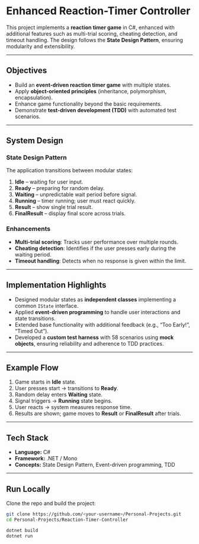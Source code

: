 # Enhanced Reaction-Timer Controller

This project implements a **reaction timer game** in C#, enhanced with additional features such as multi-trial scoring, cheating detection, and timeout handling. The design follows the **State Design Pattern**, ensuring modularity and extensibility.

---

## Objectives
- Build an **event-driven reaction timer game** with multiple states.  
- Apply **object-oriented principles** (inheritance, polymorphism, encapsulation).  
- Enhance game functionality beyond the basic requirements.  
- Demonstrate **test-driven development (TDD)** with automated test scenarios.  

---

## System Design

### State Design Pattern
The application transitions between modular states:
1. **Idle** – waiting for user input.  
2. **Ready** – preparing for random delay.  
3. **Waiting** – unpredictable wait period before signal.  
4. **Running** – timer running; user must react quickly.  
5. **Result** – show single trial result.  
6. **FinalResult** – display final score across trials.  

### Enhancements
- **Multi-trial scoring**: Tracks user performance over multiple rounds.  
- **Cheating detection**: Identifies if the user presses early during the waiting period.  
- **Timeout handling**: Detects when no response is given within the limit.  

---

## Implementation Highlights
- Designed modular states as **independent classes** implementing a common `IState` interface.  
- Applied **event-driven programming** to handle user interactions and state transitions.  
- Extended base functionality with additional feedback (e.g., “Too Early!”, “Timed Out”).  
- Developed a **custom test harness** with 58 scenarios using **mock objects**, ensuring reliability and adherence to TDD practices.  

---

## Example Flow
1. Game starts in **Idle** state.  
2. User presses start → transitions to **Ready**.  
3. Random delay enters **Waiting** state.  
4. Signal triggers → **Running** state begins.  
5. User reacts → system measures response time.  
6. Results are shown; game moves to **Result** or **FinalResult** after trials.  

---

## Tech Stack
- **Language:** C#  
- **Framework:** .NET / Mono  
- **Concepts:** State Design Pattern, Event-driven programming, TDD  

---

## Run Locally
Clone the repo and build the project:  
```bash
git clone https://github.com/<your-username>/Personal-Projects.git
cd Personal-Projects/Reaction-Timer-Controller

dotnet build
dotnet run
